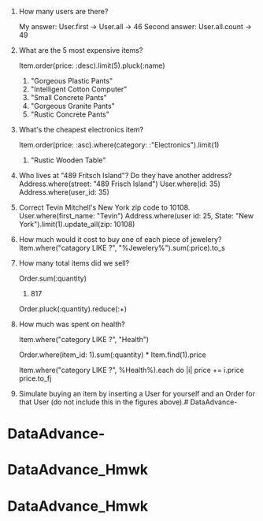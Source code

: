 1. How many users are there?

	My answer: User.first -> User.all -> 46
  Second answer: User.all.count -> 49



2. What are the 5 most expensive items?
   
   Item.order(price: :desc).limit(5).pluck(:name)

   1. "Gorgeous Plastic Pants"
   2. "Intelligent Cotton Computer"
   3. "Small Concrete Pants"
   4. "Gorgeous Granite Pants"
   5. "Rustic Concrete Pants"


3. What's the cheapest electronics item?

   Item.order(price: :asc).where(category: :"Electronics").limit(1)

   1. "Rustic Wooden Table"


4. Who lives at "489 Fritsch Island"? Do they have another address?
   Address.where(street: "489 Frisch Island")
   User.where(id: 35)
   Address.where(user_id: 35)


5. Correct Tevin Mitchell's New York zip code to 10108.
   User.where(first_name: "Tevin")
   Address.where(user id: 25, State: "New York").limit(1).update_all(zip: 10108)


6. How much would it cost to buy one of each piece of jewelery?
   Item.where("catagory LIKE ?", "%Jewelery%").sum(:price).to_s


7. How many total items did we sell?

    Order.sum(:quantity)

    1. 817

    Order.pluck(:quantity).reduce(:+)


8. How much was spent on health?

   Item.where("category LIKE ?", "Health")

   Order.where(item_id: 1).sum(:quantity) * Item.find(1).price

   Item.where("category LIKE ?", %Health%).each do |i|
   price += i.price
   price.to_fj


9. Simulate buying an item by inserting a User for yourself and an Order for that User (do not include this in the figures above).# DataAdvance-
# DataAdvance-
# DataAdvance_Hmwk
# DataAdvance_Hmwk
